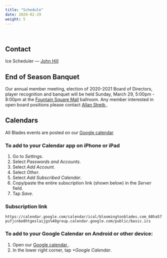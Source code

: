 ```yaml
---
title: "Schedule"
date: 2020-02-29
weight: 5
---
```


<div class="sponsorcontainer">
  <a id="schedule-a1" href="#"><img id="schedule-s1" class="image sponsor"></a>
  <a id="schedule-a2" href="#"><img id="schedule-s2" class="image sponsor"></a>
</div>

Contact
-------
Ice Scheduler &mdash; [John Hill <span class="icon fa-envelope-o"></span>][john]


End of Season Banquet
---------------------
Our annual member meeting, election of 2020-2021 Board of Directors,
player recognition and banquet will be held Sunday, March 29, 5:00pm -
8:00pm at the [Fountain Square Mall][fountain] ballroom. Any member
interested in open board positions please contact [Allan Streib <span
class="icon fa-envelope-o"></span>][allan].



Calendars
---------
All Blades events are posted on our [Google calendar <span class="icon fa-calendar"></span>][cal]

### To add to your Calendar app on iPhone or iPad

1. Go to _Settings_.
1. Select _Passwords and Accounts_.
1. Select _Add Account_.
1. Select _Other_.
1. Select _Add Subscribed Calendar_.
1. Copy/paste the entire subscription link (shown below) in the _Server_ field.
1. Tap _Save_.

### Subscription link

`https://calendar.google.com/calendar/ical/bloomingtonblades.com_68ha57pufjcnbe8htgeslaijgs%40group.calendar.google.com/public/basic.ics`

### To add to your Google Calendar on Android or other device:

1. Open our [Google calendar <span class="icon fa-calendar"></span>][cal].
1. In the lower right corner, tap _+Google Calendar_.


[allan]: mailto:astreib@bloomingtonblades.com
[jared]: mailto:jcochran@bloomingtonblades.com
[john]: mailto:jhill@bloomingtonblades.com
[basswood]: https://www.google.com/maps/place/Basswood+Apartments,+1000+S+Basswood+Cir,+Bloomington,+IN+47403/@39.1518655,-86.5708355,17z/data=!4m2!3m1!1s0x886c677a6ac12c4d:0x830c6aebc265b08
[cascades]: https://maps.google.com/?cid=2695725097592046036
[cal]: https://calendar.google.com/calendar/embed?src=bloomingtonblades.com_68ha57pufjcnbe8htgeslaijgs%40group.calendar.google.com&ctz=America%2FNew_York
[carmel]: https://maps.google.com/maps?hl=en&q=Carmel%20Ice%20Rink%2C%201040%203rd%20Ave%20SW%2C%20Carmel%2C%20IN%2046032%2C%20USA
[compton]: https://maps.google.com/maps?hl=en&q=Compton%20Family%20Ice%20Arena%2C%20100%20Compton%20Family%20Ice%20Arena%2C%20Notre%20Dame%2C%20IN%2046556%2C%20USA
[culver]: https://maps.google.com/maps?hl=en&q=Culver%20Academies%2C%201300%20Academy%20Rd%2C%20Culver%2C%20IN%2046511%2C%20USA
[edge]: https://maps.google.com/maps?hl=en&q=Edge%20Ice%20Center%2C%201400%20Hickman%20Ave%2C%20Owensboro%2C%20KY%2042301%2C%20USA
[fcal]: https://calendar.google.com/calendar/embed?src=bloomington.in.gov_v7slvuin2lg2uajqbna2hbkts0@group.calendar.google.com&ctz=America/New_York
[ical]: https://calendar.google.com/calendar/ical/bloomingtonblades.com_68ha57pufjcnbe8htgeslaijgs%40group.calendar.google.com/public/basic.ics
[frank]: https://www.google.com/maps/place/2100+S+Henderson+St,+Bloomington,+IN+47401/@39.1412293,-86.529133,17z/data=!3m1!4b1!4m5!3m4!1s0x886c66590dd701f1:0x2c4224b76654f9a2!8m2!3d39.1412252!4d-86.526939
[fuel]: https://maps.google.com/maps?hl=en&q=Fuel%20Tank%20at%20Fishers%2C%209022%20E%20126th%20St%2C%20Fishers%2C%20IN%2046038%2C%20USA
[garden]: https://maps.google.com/maps?hl=en&q=Garden%20Ice%20Arena%2C%201626%20W%20Glenlord%20Rd%2C%20St%20Joseph%2C%20MI%2049085%2C%20USA
[millenium]: https://www.google.com/maps/place/1200+S+Rolling+Ridge+Way,+Bloomington,+IN+47403/@39.153483,-86.5642924,17z/data=!3m1!4b1!4m5!3m4!1s0x886c6772fc3d8eed:0xf8f1ac9feafe940!8m2!3d39.1534789!4d-86.5621037
[coliseum]: https://www.google.com/maps/place/Indiana+Farmers+Coliseum/@39.8276805,-86.1371959,17z/data=!3m1!4b1!4m5!3m4!1s0x886b51783899e365:0xc4b58965029cc570!8m2!3d39.8276805!4d-86.1350072
[popweaver]: https://maps.google.com/maps?hl=en&q=Pop%20Weaver%20Youth%20Pavilion%2C%201202%20E%2038th%20St%2C%20Indianapolis%2C%20IN%2046205%2C%20USA
[hamilton]: https://maps.google.com/maps?hl=en&q=Hamilton%20Center%20Ice%20Arena%2C%202501%20Lincoln%20Park%20Dr%2C%20Columbus%2C%20IN%2047201%2C%20USA
[arcticzone]: https://maps.google.com/maps?hl=en&q=Arctic%20Zone%20Iceplex%2C%2016616%20Southpark%20Dr%2C%20Westfield%2C%20IN%2046074%2C%20USA
[icebox]: https://maps.google.com/maps?hl=en&q=The%20Ice%20Box%20Skating%20Rink%2C%201421%20S%20Walnut%20St%2C%20South%20Bend%2C%20IN%2046619%2C%20USA
[perry]: https://maps.google.com/maps?hl=en&q=Perry%20Park%20Ice%20Rink%2C%20451%20East%20Stop%2011%20Road%2C%20Indianapolis%2C%20IN%2C%20United%20States
[midwest]: https://maps.google.com/maps?hl=en&q=Midwest%20Training%20%26%20Ice%20Center%2C%2010600%20White%20Oak%20Ave%2C%20Dyer%2C%20IN%2046311%2C%20USA
[swonder]: https://maps.google.com/maps?hl=en&q=Swonder%20Ice%20Arena%2C%20209%20N%20Boeke%20Rd%2C%20Evansville%2C%20IN%2047711%2C%20USA
[icefw]: https://www.google.com/maps/place/SportONE+Parkview+Icehouse/@41.1116383,-85.1486128,17z/data=!3m1!4b1!4m5!3m4!1s0x8815e3763c2aea45:0x9d7cd80556a67202!8m2!3d41.1116343!4d-85.1464188
[calsupport]: https://support.google.com/calendar/answer/37100?hl=en
[upland]: https://maps.google.com/maps?hl=en&q=Upland%20Brewing%20Co%2C%20350%20W%2011th%20St%2C%20Bloomington%2C%20IN%2047404%2C%20USA
[fountain]: https://maps.google.com/maps?hl=en&q=Fountain%20Square%2C%20101%20W%20Kirkwood%20Ave%2C%20Bloomington%2C%20IN%2047404%2C%20USA
[jcms]: https://www.google.com/maps/place/Jackson+Creek+Middle+School/@39.1236435,-86.5134863,17z/data=!3m1!4b1!4m5!3m4!1s0x886c6612b5e7ff9b:0x4d9035bac29b8f4e!8m2!3d39.1236394!4d-86.5112923
